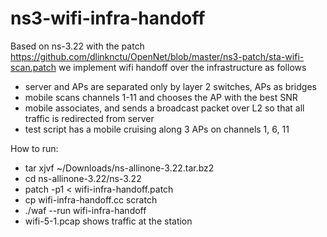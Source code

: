 # ns3-wifi-infra-handoff

Based on ns-3.22 with the patch https://github.com/dlinknctu/OpenNet/blob/master/ns3-patch/sta-wifi-scan.patch
we implement wifi handoff over the infrastructure as follows
- server and APs are separated only by layer 2 switches, APs as bridges
- mobile scans channels 1-11 and chooses the AP with the best SNR
- mobile associates, and sends a broadcast packet over L2 so that all traffic is redirected from server 
- test script has a mobile cruising along 3 APs on channels 1, 6, 11

How to run: 
- tar xjvf ~/Downloads/ns-allinone-3.22.tar.bz2
- cd ns-allinone-3.22/ns-3.22
- patch -p1  < wifi-infra-handoff.patch
- cp wifi-infra-handoff.cc scratch 
- ./waf --run wifi-infra-handoff
- wifi-5-1.pcap shows traffic at the station 
